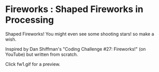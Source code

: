 # Fireworks : Shaped Fireworks in Processing

Shaped Fireworks! You might even see some shooting stars! so make a wish.

Inspired by Dan Shiffman's "Coding Challenge #27: Fireworks!" (on YouTube) but written from scratch.

Click fw1.gif for a preview.
